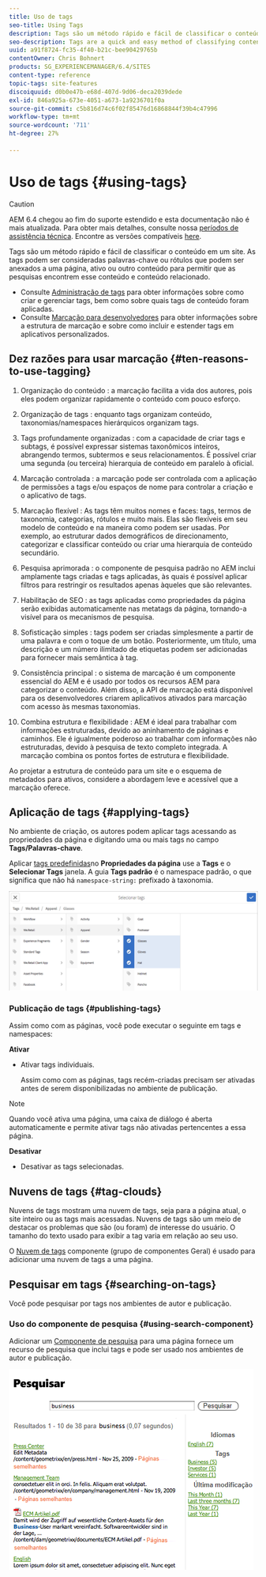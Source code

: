 ```yaml
---
title: Uso de tags
seo-title: Using Tags
description: Tags são um método rápido e fácil de classificar o conteúdo em um site
seo-description: Tags are a quick and easy method of classifying content within a website
uuid: a91f8724-fc35-4f40-b21c-bee90429765b
contentOwner: Chris Bohnert
products: SG_EXPERIENCEMANAGER/6.4/SITES
content-type: reference
topic-tags: site-features
discoiquuid: d0b0e47b-e68d-407d-9d06-deca2039dede
exl-id: 846a925a-673e-4051-a673-1a9236701f0a
source-git-commit: c5b816d74c6f02f85476d16868844f39b4c47996
workflow-type: tm+mt
source-wordcount: '711'
ht-degree: 27%

---
```


# Uso de tags   {#using-tags}

>[!CAUTION]
>
>AEM 6.4 chegou ao fim do suporte estendido e esta documentação não é mais atualizada. Para obter mais detalhes, consulte nossa [períodos de assistência técnica](https://helpx.adobe.com/br/support/programs/eol-matrix.html). Encontre as versões compatíveis [here](https://experienceleague.adobe.com/docs/).

Tags são um método rápido e fácil de classificar o conteúdo em um site. As tags podem ser consideradas palavras-chave ou rótulos que podem ser anexados a uma página, ativo ou outro conteúdo para permitir que as pesquisas encontrem esse conteúdo e conteúdo relacionado.

* Consulte [Administração de tags](/help/sites-administering/tags.md) para obter informações sobre como criar e gerenciar tags, bem como sobre quais tags de conteúdo foram aplicadas.
* Consulte [Marcação para desenvolvedores](/help/sites-developing/tags.md) para obter informações sobre a estrutura de marcação e sobre como incluir e estender tags em aplicativos personalizados.

## Dez razões para usar marcação {#ten-reasons-to-use-tagging}

1. Organização do conteúdo : a marcação facilita a vida dos autores, pois eles podem organizar rapidamente o conteúdo com pouco esforço.

1. Organização de tags : enquanto tags organizam conteúdo, taxonomias/namespaces hierárquicos organizam tags.

1. Tags profundamente organizadas : com a capacidade de criar tags e subtags, é possível expressar sistemas taxonômicos inteiros, abrangendo termos, subtermos e seus relacionamentos. É possível criar uma segunda (ou terceira) hierarquia de conteúdo em paralelo à oficial.

1. Marcação controlada : a marcação pode ser controlada com a aplicação de permissões a tags e/ou espaços de nome para controlar a criação e o aplicativo de tags.

1. Marcação flexível : As tags têm muitos nomes e faces: tags, termos de taxonomia, categorias, rótulos e muito mais. Elas são flexíveis em seu modelo de conteúdo e na maneira como podem ser usadas. Por exemplo, ao estruturar dados demográficos de direcionamento, categorizar e classificar conteúdo ou criar uma hierarquia de conteúdo secundário.

1. Pesquisa aprimorada : o componente de pesquisa padrão no AEM inclui amplamente tags criadas e tags aplicadas, às quais é possível aplicar filtros para restringir os resultados apenas àqueles que são relevantes.

1. Habilitação de SEO : as tags aplicadas como propriedades da página serão exibidas automaticamente nas metatags da página, tornando-a visível para os mecanismos de pesquisa.

1. Sofisticação simples : tags podem ser criadas simplesmente a partir de uma palavra e com o toque de um botão. Posteriormente, um título, uma descrição e um número ilimitado de etiquetas podem ser adicionadas para fornecer mais semântica à tag.

1. Consistência principal : o sistema de marcação é um componente essencial do AEM e é usado por todos os recursos AEM para categorizar o conteúdo. Além disso, a API de marcação está disponível para os desenvolvedores criarem aplicativos ativados para marcação com acesso às mesmas taxonomias.

1. Combina estrutura e flexibilidade : AEM é ideal para trabalhar com informações estruturadas, devido ao aninhamento de páginas e caminhos. Ele é igualmente poderoso ao trabalhar com informações não estruturadas, devido à pesquisa de texto completo integrada. A marcação combina os pontos fortes de estrutura e flexibilidade.

Ao projetar a estrutura de conteúdo para um site e o esquema de metadados para ativos, considere a abordagem leve e acessível que a marcação oferece.

## Aplicação de tags   {#applying-tags}

No ambiente de criação, os autores podem aplicar tags acessando as propriedades da página e digitando uma ou mais tags no campo **Tags/Palavras-chave**.

Aplicar [tags predefinidas](/help/sites-administering/tags.md)no **Propriedades da página** use a **Tags** e o **Selecionar Tags** janela. A guia **Tags padrão** é o namespace padrão, o que significa que não há `namespace-string:` prefixado à taxonomia.

![chlimage_1-92](assets/chlimage_1-92.png)

### Publicação de tags {#publishing-tags}

Assim como com as páginas, você pode executar o seguinte em tags e namespaces:

**Ativar**

* Ativar tags individuais.

   Assim como com as páginas, tags recém-criadas precisam ser ativadas antes de serem disponibilizadas no ambiente de publicação.

>[!NOTE]
>
>Quando você ativa uma página, uma caixa de diálogo é aberta automaticamente e permite ativar tags não ativadas pertencentes a essa página.

**Desativar**

* Desativar as tags selecionadas.

## Nuvens de tags {#tag-clouds}

Nuvens de tags mostram uma nuvem de tags, seja para a página atual, o site inteiro ou as tags mais acessadas. Nuvens de tags são um meio de destacar os problemas que são (ou foram) de interesse do usuário. O tamanho do texto usado para exibir a tag varia em relação ao seu uso.

O [Nuvem de tags](/help/sites-authoring/default-components-foundation.md#tag-cloud) componente (grupo de componentes Geral) é usado para adicionar uma nuvem de tags a uma página.

## Pesquisar em tags {#searching-on-tags}

Você pode pesquisar por tags nos ambientes de autor e publicação.

### Uso do componente de pesquisa {#using-search-component}

Adicionar um [Componente de pesquisa](/help/sites-authoring/default-components-foundation.md#search) para uma página fornece um recurso de pesquisa que inclui tags e pode ser usado nos ambientes de autor e publicação.

![chlimage_1-93](assets/chlimage_1-93.png)

